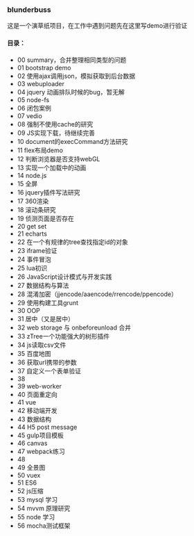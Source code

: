 ### blunderbuss
这是一个演草纸项目，在工作中遇到问题先在这里写demo进行验证

#### 目录：
- 00 summary，合并整理相同类型的问题
- 01 bootstrap demo
- 02 使用ajax调用json，模拟获取到后台数据
- 03 webuploader
- 04 jquery 动画排队时候的bug，暂无解
- 05 node-fs
- 06 闭包案例
- 07 vedio
- 08 强制不使用cache的研究
- 09 JS实现下载，待继续完善
- 10 document的execCommand方法研究
- 11 flex布局demo
- 12 判断浏览器是否支持webGL
- 13 实现一个加载中的动画
- 14 node.js
- 15 全屏
- 16 jquery插件写法研究
- 17 360渲染
- 18 滚动条研究
- 19 侦测页面是否存在
- 20 get set
- 21 echarts
- 22 在一个有规律的tree查找指定id的对象
- 23 iframe验证
- 24 事件冒泡
- 25 lua初识
- 26 JavaScript设计模式与开发实践
- 27 数据结构与算法
- 28 混淆加密（jjencode/aaencode/rrencode/ppencode）
- 29 使用构建工具grunt
- 30 OOP
- 31 居中（又是居中）
- 32 web storage 与 onbeforeunload 合并
- 33 zTree一个功能强大的树形插件
- 34 js读取csv文件
- 35 百度地图
- 36 获取url携带的参数
- 37 自定义一个表单验证
- 38 
- 39 web-worker
- 40 页面重定向
- 41 vue
- 42 移动端开发
- 43 数据结构
- 44 H5 post message
- 45 gulp项目模板
- 46 canvas
- 47 webpack练习
- 48
- 49 全景图
- 50 vuex
- 51 ES6
- 52 js压缩
- 53 mysql 学习
- 54 mvvm 原理研究
- 55 node 学习
- 56 mocha测试框架
